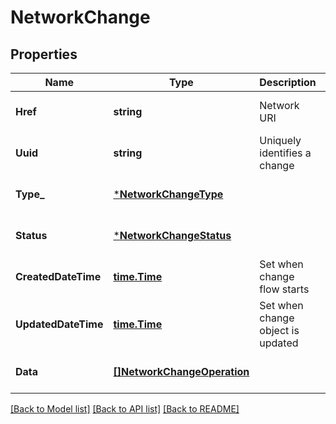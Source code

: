 # NetworkChange

## Properties
Name | Type | Description | Notes
------------ | ------------- | ------------- | -------------
**Href** | **string** | Network URI | [optional] [default to null]
**Uuid** | **string** | Uniquely identifies a change | [optional] [default to null]
**Type_** | [***NetworkChangeType**](NetworkChangeType.md) |  | [optional] [default to null]
**Status** | [***NetworkChangeStatus**](NetworkChangeStatus.md) |  | [optional] [default to null]
**CreatedDateTime** | [**time.Time**](time.Time.md) | Set when change flow starts | [optional] [default to null]
**UpdatedDateTime** | [**time.Time**](time.Time.md) | Set when change object is updated | [optional] [default to null]
**Data** | [**[]NetworkChangeOperation**](NetworkChangeOperation.md) |  | [optional] [default to null]

[[Back to Model list]](../README.md#documentation-for-models) [[Back to API list]](../README.md#documentation-for-api-endpoints) [[Back to README]](../README.md)

